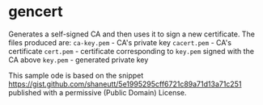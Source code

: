 # gencert
Generates a self-signed CA and then uses it to
sign a new certificate. The files produced are:
`ca-key.pem` - CA's private key
`cacert.pem` - CA's certificate
`cert.pem` - certificate corresponding to `key.pem` signed with the CA above
`key.pem` - generated private key

This sample ode is based on the snippet https://gist.github.com/shaneutt/5e1995295cff6721c89a71d13a71c251
published with a permissive (Public Domain) License.

